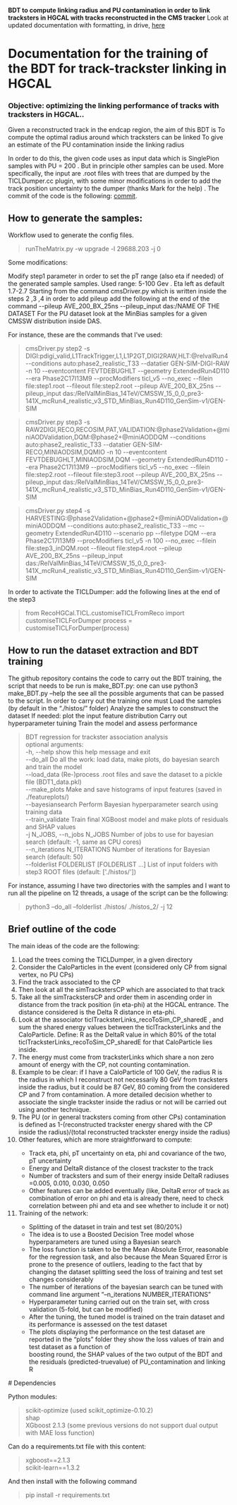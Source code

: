 **BDT to compute linking radius and PU contamination in order to link tracksters in HGCAL with tracks reconstructed in the CMS tracker**
Look at updated documentation with formatting, in drive, [here](https://docs.google.com/document/d/1qcI5ugK9bQdd3UMzZesJZUQN1z4YZ2bKjOm6277GlgE/edit?usp=sharing)
# Documentation for the training of the BDT for track-trackster linking in HGCAL

### Objective: optimizing the linking performance of tracks with tracksters in HGCAL..


Given a reconstructed track in the endcap region, the aim of this BDT is 
To compute the optimal radius around which tracksters can be linked
To give an estimate of the PU contamination inside the linking radius


In order to do this, the given code uses as input data which is SinglePion samples with PU = 200 . But in principle other samples can be used. 
More specifically, the input are .root files with trees that are dumped by the TICLDumper.cc plugin, with some minor modifications in order to add the track position uncertainty to the dumper (thanks Mark for the help) .
The commit of the code is the following: [commit](https://github.com/cms-sw/cmssw/compare/master...Tizianop6:cmssw:trackPosUncertainty_TICLDumper). 


## How to generate the samples: 

Workflow used to generate the config files. 
> runTheMatrix.py -w upgrade -l 29688.203 -j 0

Some modifications:

Modify  step1 parameter in order to set the pT range (also eta if needed) of the generated sample samples. Used range: 5-100 Gev . Eta left as default 1.7-2.7
Starting from the command  cmsDriver.py which is written inside the steps 2 ,3 ,4 in order to add pileup add the following at the end of the command --pileup AVE_200_BX_25ns --pileup_input das:/NAME OF THE DATASET
For the PU dataset look at the MinBias samples for a given CMSSW distribution inside DAS.

For instance, these are the commands that I’ve used:


> cmsDriver.py step2 -s DIGI:pdigi_valid,L1TrackTrigger,L1,L1P2GT,DIGI2RAW,HLT:@relvalRun4 --conditions auto:phase2_realistic_T33 --datatier GEN-SIM-DIGI-RAW -n 10 --eventcontent FEVTDEBUGHLT --geometry ExtendedRun4D110 --era Phase2C17I13M9 --procModifiers ticl_v5 --no_exec --filein file:step1.root --fileout file:step2.root --pileup AVE_200_BX_25ns --pileup_input das:/RelValMinBias_14TeV/CMSSW_15_0_0_pre3-141X_mcRun4_realistic_v3_STD_MinBias_Run4D110_GenSim-v1/GEN-SIM

> cmsDriver.py step3 -s RAW2DIGI,RECO,RECOSIM,PAT,VALIDATION:@phase2Validation+@miniAODValidation,DQM:@phase2+@miniAODDQM --conditions auto:phase2_realistic_T33 --datatier GEN-SIM-RECO,MINIAODSIM,DQMIO -n 10 --eventcontent FEVTDEBUGHLT,MINIAODSIM,DQM --geometry ExtendedRun4D110 --era Phase2C17I13M9 --procModifiers ticl_v5 --no_exec --filein file:step2.root --fileout file:step3.root --pileup AVE_200_BX_25ns --pileup_input das:/RelValMinBias_14TeV/CMSSW_15_0_0_pre3-141X_mcRun4_realistic_v3_STD_MinBias_Run4D110_GenSim-v1/GEN-SIM

> cmsDriver.py step4 -s HARVESTING:@phase2Validation+@phase2+@miniAODValidation+@miniAODDQM --conditions auto:phase2_realistic_T33 --mc --geometry ExtendedRun4D110 --scenario pp --filetype DQM --era Phase2C17I13M9 --procModifiers ticl_v5 -n 100 --no_exec --filein file:step3_inDQM.root --fileout file:step4.root --pileup AVE_200_BX_25ns --pileup_input das:/RelValMinBias_14TeV/CMSSW_15_0_0_pre3-141X_mcRun4_realistic_v3_STD_MinBias_Run4D110_GenSim-v1/GEN-SIM



In order to activate the TICLDumper: add the following lines at the end of the step3
> from RecoHGCal.TICL.customiseTICLFromReco import customiseTICLForDumper
> process = customiseTICLForDumper(process)




## How to run the dataset extraction and BDT training

The github repository contains the code to carry out the BDT training, the script that needs to be run is make_BDT.py: one can use python3 make_BDT.py –help the see all the possible arguments that can be passed to the script. 
In order to carry out the training one must
Load the samples (by default in the “./histos/” folder) 
Analyze the samples to construct the dataset
If needed: plot the input feature distribution
Carry out hyperparameter tuining
Train the model and assess performance



> BDT regression for trackster association analysis  
optional arguments:  
  -h, --help        	show this help message and exit  
  --do_all          	Do all the work: load data, make plots, do bayesian search and train the model  
  --load_data       	(Re-)process .root files and save the dataset to a pickle file (BDT1_data.pkl)  
  --make_plots      	Make and save histograms of input features (saved in ./featureplots/)  
  --bayesiansearch  	Perform Bayesian hyperparameter search using training data  
  --train_validate  	Train final XGBoost model and make plots of residuals and SHAP values  
  -j N_JOBS, --n_jobs N_JOBS   Number of jobs to use for bayesian search (default: -1, same as CPU cores)  
  --n_iterations N_ITERATIONS 	Number of iterations for Bayesian search (default: 50)  
  --folderlist FOLDERLIST [FOLDERLIST ...]  List of input folders with step3 ROOT files (default: ['./histos/'])  

For instance, assuming I have two directories with the samples and I want to run all the pipeline on 12 threads, a usage of the script can be the following:

> python3 –do_all –folderlist ./histos/ ./histos_2/ -j 12 



## Brief outline of the code
The main ideas of the code are the following:
<ol><li>Load the trees coming the TICLDumper, in a given directory</li>
<li>Consider the CaloParticles in the event (considered only CP from signal vertex, no PU CPs) </li>
<li>Find the track associated to the CP</li>
<li>Then look at all the simTrackstersCP which are associated to that track</li>
<li>Take all the simTrackstersCP and order them in ascending order in distance from the track position (in eta-phi) at the HGCAL entrance. The distance considered is the Delta R distance in eta-phi. </li>
<li>Look at the associator ticlTracksterLinks_recoToSim_CP_sharedE , and sum  the shared energy values between the ticlTracksterLinks and the CaloParticle. Define: R as the DeltaR value in which 80% of the total ticlTracksterLinks_recoToSim_CP_sharedE for that CaloParticle lies inside. </li>
<li>The energy must come from tracksterLinks which share a non zero amount of energy with the CP, not counting contamination. </li>
<li>Example to be clear: if I have a CaloParticle of 100 GeV, the radius R is the radius in which I reconstruct not necessarily 80 GeV from tracksters inside the radius, but it could be 87 GeV, 80 coming from the considered CP and 7 from contamination.  A more detailed decision whether to associate the single trackster inside the radius or not will be carried out using another technique. </li>
<li>The PU (or in general tracksters coming from other CPs) contamination is defined as 1-(reconstructed trackster energy shared with the CP inside the radius)/(total reconstructed trackster energy inside the radius) </li>
<li>Other features, which are more straightforward to compute: </li>
<ul><li>Track eta, phi, pT uncertainty on eta, phi and covariance of the two, pT uncertainty</li>
<li>Energy and DeltaR distance of the closest trackster to the track</li>
<li>Number of tracksters and sum of their energy inside DeltaR radiuses =0.005, 0.010, 0.030, 0.050</li>
<li>Other features can be added eventually (like, DeltaR error of track as combination of error on phi and eta is already there, need to check correlation between phi and eta and see whether to include it or not) </li>
</ul>
<li>Training of the network: </li>
<ul><li>Splitting of the dataset in train and test set (80/20%)</li>
<li>The idea is to use a Boosted Decision Tree model whose hyperparameters are tuned using a Bayesian search</li>
<li>The loss function is taken to be the Mean Absolute Error, reasonable for the regression task, and also because the Mean Squared Error is prone to the presence of outliers, leading to the fact that by changing the dataset splitting seed the loss of training and test set changes considerably</li>
<li>The number of iterations of the bayesian search can be tuned with command line argument “–n_iterations NUMBER_ITERATIONS”</li>
<li>Hyperparameter tuning carried out on the train set, with cross validation (5-fold, but can be modified)</li>
<li>After the tuning, the tuned model is trained on the train dataset and its performance is assessed on the test dataset</li>
<li>The plots displaying the performance on the test dataset are reported in the “plots” folder they show the loss values of train and test dataset as a function of </li>boosting round, the SHAP values of the two output of the BDT and the residuals (predicted-truevalue) of PU_contamination and linking R</li>
</ul>
</ol>
# Dependencies

Python modules: 

> scikit-optimize (used scikit_optimize-0.10.2)  
> shap  
> XGboost 2.1.3 (some previous versions do not support dual output with MAE loss function)  

Can do a requirements.txt file with this content:

> xgboost==2.1.3  
> scikit-learn==1.3.2

And then install with the following command

> pip install -r requirements.txt


